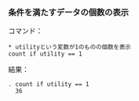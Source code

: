 ### 条件を満たすデータの個数の表示
コマンド：
```
* utilityという変数が1のものの個数を表示
count if utility == 1
```
結果：
```
. count if utility == 1
  36
```